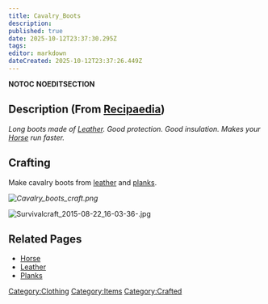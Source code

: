 ```yaml
---
title: Cavalry_Boots
description: 
published: true
date: 2025-10-12T23:37:30.295Z
tags: 
editor: markdown
dateCreated: 2025-10-12T23:37:26.449Z
---
```


__NOTOC__ __NOEDITSECTION__

## Description (From [Recipaedia](.. "wikilink"))

*Long boots made of [Leather](Leather "wikilink"). Good protection. Good
insulation. Makes your [Horse](../../Bestiary/Horse.md "wikilink") run faster.*

## Crafting

Make cavalry boots from [leather](leather "wikilink") and
[planks](planks "wikilink").

*![Cavalry_boots_craft.png](Cavalry_boots_craft.png
"Cavalry_boots_craft.png")*

![Survivalcraft_2015-08-22_16-03-36-.jpg](Survivalcraft_2015-08-22_16-03-36-.jpg
"Survivalcraft_2015-08-22_16-03-36-.jpg")

## Related Pages

  - [Horse](../../Bestiary/Horse.md "wikilink")
  - [Leather](Leather "wikilink")
  - [Planks](../Construction/Planks.md "wikilink")

[Category:Clothing](Category:Clothing "wikilink")
[Category:Items](Category:Items "wikilink")
[Category:Crafted](Category:Crafted "wikilink")